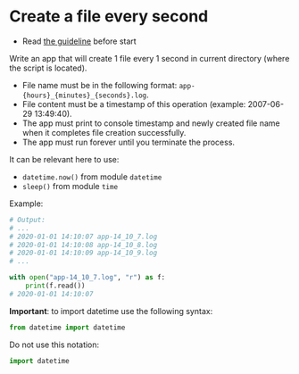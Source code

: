 # Create a file every second

- Read [the guideline](https://github.com/mate-academy/py-task-guideline/blob/main/README.md) before start

Write an app that will create 1 file every 1 second in current directory (where the script is located).

- File name must be in the following format: `app-{hours}_{minutes}_{seconds}.log`.
- File content must be a timestamp of this operation (example: 2007-06-29 13:49:40).
- The app must print to console timestamp and newly created file name when it completes file creation successfully.
- The app must run forever until you terminate the process.

It can be relevant here to use:
- `datetime.now()` from module `datetime`
- `sleep()` from module `time`

Example:
```python
# Output: 
# ...
# 2020-01-01 14:10:07 app-14_10_7.log
# 2020-01-01 14:10:08 app-14_10_8.log
# 2020-01-01 14:10:09 app-14_10_9.log
# ...

with open("app-14_10_7.log", "r") as f:
    print(f.read())
# 2020-01-01 14:10:07
```

**Important**: to import datetime use the following syntax: 
```python
from datetime import datetime
```
Do not use this notation:
```python
import datetime
```
